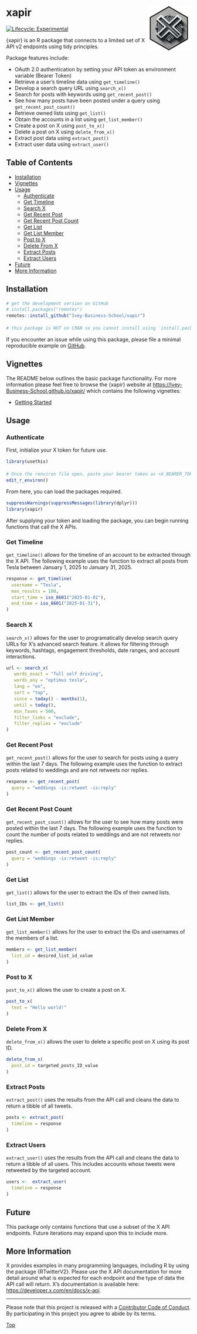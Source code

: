 
# xapir<img src="man/figures/xapir.png" width="120px" align="right" />

<!-- badges: start -->

[![Lifecycle:
Experimental](https://lifecycle.r-lib.org/articles/figures/lifecycle-experimental.svg)](https://lifecycle.r-lib.org/articles/stages.html#experimental)
<!-- badges: end -->

{xapir} is an R package that connects to a limited set of X API v2
endpoints using tidy principles.

Package features include:

-   OAuth 2.0 authentication by setting your API token as environment
    variable (Bearer Token)
-   Retrieve a user’s timeline data using `get_timeline()`
-   Develop a search query URL using `search_x()`
-   Search for posts with keywords using `get_recent_post()`
-   See how many posts have been posted under a query using
    `get_recent_post_count()`
-   Retrieve owned lists using `get_list()`
-   Obtain the accounts in a list using `get_list_member()`
-   Create a post on X using `post_to_x()`
-   Delete a post on X using `delete_from_x()`
-   Extract post data using `extract_post()`
-   Extract user data using `extract_user()`

## Table of Contents

-   [Installation](#installation)
-   [Vignettes](#vignettes)
-   [Usage](#usage)
    -   [Authenticate](#authenticate)
    -   [Get Timeline](#get-timeline)
    -   [Search X](#search-x)
    -   [Get Recent Post](#get-recent-post)
    -   [Get Recent Post Count](#get-recent-post-count)
    -   [Get List](#get-list)
    -   [Get List Member](#get-list-member)
    -   [Post to X](#post-to-X)
    -   [Delete From X](#delete-from-x)
    -   [Extract Posts](#extract-posts)
    -   [Extract Users](#extract-users)
-   [Future](#future)
-   [More Information](#more-information)

## Installation

``` r
# get the development version on GitHub
# install.packages("remotes")
remotes::install_github("Ivey-Business-School/xapir")

# this package is NOT on CRAN so you cannot install using `install.packages()`
```

If you encounter an issue while using this package, please file a
minimal reproducible example on
[GitHub](https://github.com/Ivey-Business-School/xapir/issues).

## Vignettes

The README below outlines the basic package functionality. For more
information please feel free to browse the {xapir} website at
<https://Ivey-Business-School.github.io/xapir/> which contains the
following vignettes:

-   [Getting
    Started](https://Ivey-Business-School.github.io/xapir/articles/getting-started.html)

## Usage

### Authenticate

First, initialize your X token for future use.

``` r
library(usethis)

# Once the renviron file open, paste your bearer token as <X_BEARER_TOKEN = "">, then restart R
edit_r_environ()
```

From here, you can load the packages required.

``` r
suppressWarnings(suppressMessages(library(dplyr)))
library(xapir)
```

After supplying your token and loading the package, you can begin
running functions that call the X APIs.

### Get Timeline

`get_timeline()` allows for the timeline of an account to be extracted
through the X API. The following example uses the function to extract
all posts from Tesla between January 1, 2025 to January 31, 2025.

``` r
response <- get_timeline(
  username = "Tesla",
  max_results = 100,
  start_time = iso_8601("2025-01-01"), 
  end_time = iso_8601("2025-01-31"),
)
```

### Search X

`search_x()` allows for the user to programatically develop search query
URLs for X’s advanced search feature. It allows for filtering through
keywords, hashtags, engagement thresholds, date ranges, and account
interactions.

``` r
url <- search_x(
   words_exact = "full self driving",
   words_any = "optimus tesla",
   lang = "en", 
   sort = "top", 
   since = today() - months(1),
   until = today(),
   min_faves = 500,
   filter_links = "exclude", 
   filter_replies = "exclude"
)
```

### Get Recent Post

`get_recent_post()` allows for the user to search for posts using a
query within the last 7 days. The following example uses the function to
extract posts related to weddings and are not retweets nor replies.

``` r
response <- get_recent_post(
  query = "weddings -is:retweet -is:reply"
)
```

### Get Recent Post Count

`get_recent_post_count()` allows for the user to see how many posts were
posted within the last 7 days. The following example uses the function
to count the number of posts related to weddings and are not retweets
nor replies.

``` r
post_count <- get_recent_post_count(
  query = "weddings -is:retweet -is:reply"
)
```

### Get List

`get_list()` allows for the user to extract the IDs of their owned
lists.

``` r
list_IDs <- get_list()
```

### Get List Member

`get_list_member()` allows for the user to extract the IDs and usernames
of the members of a list.

``` r
members <- get_list_member(
  list_id = desired_list_id_value
)
```

### Post to X

`post_to_x()` allows the user to create a post on X.

``` r
post_to_x(
  text = "Hello world!"
)
```

### Delete From X

`delete_from_x()` allows the user to delete a specific post on X using
its post ID.

``` r
delete_from_x(
  post_id = targeted_posts_ID_value
)
```

### Extract Posts

`extract_post()` uses the results from the API call and cleans the data
to return a tibble of all tweets.

``` r
posts <- extract_post(
  timeline = response
)
```

### Extract Users

`extract_user()` uses the results from the API call and cleans the data
to return a tibble of all users. This includes accounts whose tweets
were retweeted by the targeted account.

``` r
users <-  extract_user(
  timeline = response
)
```

## Future

This package only contains functions that use a subset of the X API
endpoints. Future iterations may expand upon this to include more.

## More Information

X provides examples in many programming languages, including R by using
the package {RTwitterV2}. Please use the X API documentation for more
detail around what is expected for each endpoint and the type of data
the API call will return. X’s documentation is available here:
<https://developer.x.com/en/docs/x-api>.

------------------------------------------------------------------------

Please note that this project is released with a [Contributor Code of
Conduct](https://github.com/Ivey-Business-School.github.io/xapir/blob/master/.github/CODE_OF_CONDUCT.md).
By participating in this project you agree to abide by its terms.

[Top](#xapir)
